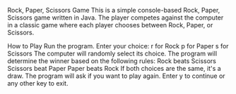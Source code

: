 Rock, Paper, Scissors Game
This is a simple console-based Rock, Paper, Scissors game written in Java. The player competes against the computer in a classic game where each player chooses between Rock, Paper, or Scissors.

How to Play
Run the program.
Enter your choice:
r for Rock
p for Paper
s for Scissors
The computer will randomly select its choice.
The program will determine the winner based on the following rules:
Rock beats Scissors
Scissors beat Paper
Paper beats Rock
If both choices are the same, it's a draw.
The program will ask if you want to play again. Enter y to continue or any other key to exit.

